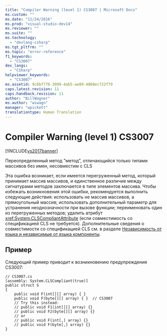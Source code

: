 ```yaml
---
title: "Compiler Warning (level 1) CS3007 | Microsoft Docs"
ms.custom: ""
ms.date: "11/24/2016"
ms.prod: "visual-studio-dev14"
ms.reviewer: ""
ms.suite: ""
ms.technology: 
  - "devlang-csharp"
ms.tgt_pltfrm: ""
ms.topic: "error-reference"
f1_keywords: 
  - "CS3007"
dev_langs: 
  - "CSharp"
helpviewer_keywords: 
  - "CS3007"
ms.assetid: 9c6bf776-3099-4ab5-ae89-4068ec722f79
caps.latest.revision: 11
caps.handback.revision: 11
author: "BillWagner"
ms.author: "wiwagn"
manager: "wpickett"
translationtype: Human Translation
---
```

# Compiler Warning (level 1) CS3007
[!INCLUDE[vs2017banner](../../../csharp/includes/vs2017banner.md)]

Переопределенный метод "метод", отличающийся только типами массивов без имен, несовместим с CLS  
  
 Эта ошибка возникает, если имеется перегруженный метод, который принимает массив массивов, и единственное различие между сигнатурами методов заключается в типе элементов массива.  Чтобы избежать возникновения этой ошибки, рекомендуется выполнить следующие действия: использовать не массив массивов, а прямоугольный массив; использовать дополнительный параметр для устранения неоднозначности при вызове функции; переименовать один из перегруженных методов; удалить атрибут <xref:System.CLSCompliantAttribute> \(если совместимость со спецификацией CLS не требуется\).  Дополнительные сведения о совместимости со спецификацией CLS см. в разделе [Независимость от языка и независимые от языка компоненты](../Topic/Language%20Independence%20and%20Language-Independent%20Components.md).  
  
## Пример  
 Следующий пример приводит к возникновению предупреждения CS3007:  
  
```  
// CS3007.cs  
[assembly: System.CLSCompliant(true)]  
public struct S  
{  
    public void F(int[][] array) { }  
    public void F(byte[][] array) { }  // CS3007  
    // Try this instead:  
    // public void F1(int[][] array) {}  
    // public void F2(byte[][] array) {}  
    // or   
    // public void F(int[,] array) {}  
    // public void F(byte[,] array) {}  
}  
```